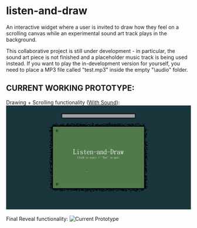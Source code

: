 # listen-and-draw

An interactive widget where a user is invited to draw how they feel on a scrolling canvas while an experimental sound art track plays in the background.

This collaborative project is still under development - in particular, the sound art piece is not finished and a placeholder music track is being used instead. If you want to play the in-development version for yourself, you need to place a MP3 file called "test.mp3" inside the empty "\audio" folder.

CURRENT WORKING PROTOTYPE:
--------------
Drawing + Scrolling functionality ([With Sound](https://streamable.com/e3vhb)):
![Current Prototype](UItest.gif)

Final Reveal functionality:
![Current Prototype](REVEALtest.gif)
